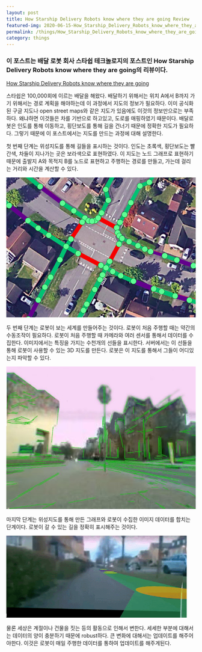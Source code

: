 ```yaml
---
layout: post
title: How Starship Delivery Robots know where they are going Review
featured-img: 2020-06-15-How_Starship_Delivery_Robots_know_where_they_are_going_review/map
permalink: /things/How_Starship_Delivery_Robots_know_where_they_are_going_review/
category: things
---
```


### 이 포스트는 배달 로봇 회사 스타쉽 테크놀로지의 포스트인 How Starship Delivery Robots know where they are going의 리뷰이다.
[How Starship Delivery Robots know where they are going](https://medium.com/starshiptechnologies/how-starship-delivery-robots-know-where-they-are-going-c97d385a1015)

스타쉽은 100,000회에 이르는 배달을 해왔다. 
배달하기 위해서는 위치 A에서 B까지 가기 위해서는 경로 계획을 해야하는데 이 과정에서 지도의 정보가 필요하다. 이미 공식화된 구글 지도나 open street maps와 같은 지도가 있음에도 이것의 정보만으로는 부족하다. 왜냐하면 이것들은 차를 기반으로 하고있고, 도로를 매핑하였기 때문이다.
배달로봇은 인도를 통해 이동하고, 횡단보도를 통해 길을 건너기 때문에 정확한 지도가 필요하다. 그렇기 때문에 이 포스트에서는 지도를 만드는 과정에 대해 설명한다. 

첫 번째 단계는 위성지도를 통해 길들을 표시하는 것이다. 인도는 초록색, 횡단보도는 빨간색, 차들이 지나가는 곳은 보라색으로 표현하였다. 이 지도는 노드 그래프로 표현하기 때문에 출발지 A와 목적지 B를 노드로 표현하고 주행하는 경로를 만들고, 가는데 걸리는 거리와 시간을 계산할 수 있다.

![step1](https://raw.githubusercontent.com/SUNGBEOMCHOI/SungBeomChoi.github.io/master/assets/img/posts/2020-06-15-How_Starship_Delivery_Robots_know_where_they_are_going_review/step1.jpg)

두 번째 단계는 로봇이 보는 세계를 만들어주는 것이다. 로봇이 처음 주행할 때는 약간의 수동조작이 필요하다. 로봇이 처음 주행할 때 카메라와 여러 센서를 통해서 데이터를 수집한다. 이미지에서는 특징을 가지는 수천개의 선들을 표시한다. 서버에서는 이 선들을 통해 로봇이 사용할 수 있는 3D 지도를 만든다. 로봇은 이 지도를 통해서 그들이 어디있는지 파악할 수 있다. 

![step2](https://raw.githubusercontent.com/SUNGBEOMCHOI/SungBeomChoi.github.io/master/assets/img/posts/2020-06-15-How_Starship_Delivery_Robots_know_where_they_are_going_review/step2.jpg)

마지막 단계는 위성지도를 통해 만든 그래프와 로봇이 수집한 이미지 데이터를 합치는 단계이다. 로봇이 갈 수 있는 길을 정확히 표시해주는 것이다. 

![step3](https://raw.githubusercontent.com/SUNGBEOMCHOI/SungBeomChoi.github.io/master/assets/img/posts/2020-06-15-How_Starship_Delivery_Robots_know_where_they_are_going_review/step3.gif)

물론 세상은 계절이나 건물을 짓는 등의 활동으로 인해서 변한다. 세세한 부분에 대해서는 데이터의 양이 충분하기 때문에 robust하다.  큰 변화에 대해서는 업데이트를 해주어야한다. 이것은 로봇이 매일 주행한 데이터를 통하여 업데이트를 해주게된다. 

